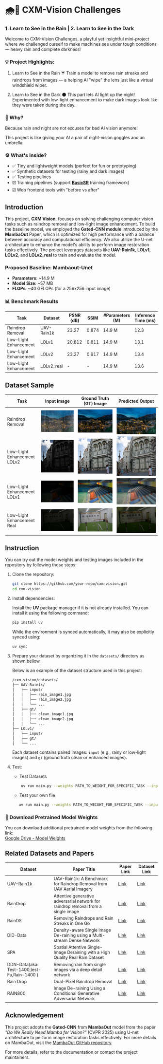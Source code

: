 # 🌧️🌙 CXM-Vision Challenges
### 1. Learn to See in the Rain | 2. Learn to See in the Dark
    
Welcome to CXM-Vision Challenges, a playful yet insightful mini-project where we challenged ourself to make machines see under tough conditions — heavy rain and complete darkness!

### 💡 Project Highlights:

1. Learn to See in the Rain ☔
        Train a model to remove rain streaks and raindrops from images — a helping AI "wipe" the lens just like a virtual windshield wiper.

2. Learn to See in the Dark 🌑
        This part lets AI light up the night! Experimented with low-light enhancement to make dark images look like they were taken during the day.

### 🧪 Why?
Because rain and night are not excuses for bad AI vision anymore!

This project is like giving your AI a pair of night-vision goggles and an umbrella.

### ⚙️ What's inside?
- ✅ Tiny and lightweight models (perfect for fun or prototyping)
- ✅ Synthetic datasets for testing (rainy and dark images)
- ✅ Testing pipelines
- ☑️ Training pipelines (support [**BasicSR**](https://github.com/XPixelGroup/BasicSR) training framework)
- ☑️ Web frontend tools with "before vs after"



## Introduction
This project, **CXM Vision**, focuses on solving challenging computer vision tasks such as raindrop removal and low-light image enhancement. To build the baseline model, we employed the **Gated-CNN module** introduced by the **MambaOut** Paper, which is optimized for high performance with a balance between accuracy and computational efficiency. We also utilize the U-net architecture to enhance the model's ability to perform image restoration tasks effectively. The project leverages datasets like **UAV-Rain1k**, **LOLv1**, **LOLv2**, and **LOLv2_real** to train and evaluate the model.

### Proposed Baseline: Mambaout-Unet
- **Parameters**: ~14.9 M  
- **Model Size**: ~57 MB  
- **FLOPs**: ~40 GFLOPs (for a 256x256 input image) 


### 📊 Benchmark Results

| Task                  | Dataset       | PSNR (dB) | SSIM  |  #Parameters (M) | Inference Time (ms) |
|-----------------------|---------------|-----------|-------|------------------|----------------------|
| Raindrop Removal      | UAV-Rain1k    | 23.27     | 0.874 | 14.9 M           | 12.3                |
| Low-Light Enhancement | LOLv1         | 20.812    | 0.811 | 14.9 M           | 13.1                |
| Low-Light Enhancement | LOLv2         | 23.27     | 0.917 | 14.9 M           | 13.4                |
| Low-Light Enhancement | LOLv2_real    |     -     |   -   | 14.9 M           | 13.6                |

## Dataset Sample


| Task                  | Input Image                                      | Ground Truth (GT) Image                              | Predicted Output                                   |
|-----------------------|--------------------------------------------------|-----------------------------------------------------|--------------------------------------------------|
| Raindrop Removal      | ![Rainy Image](datasets/UAV-Rain1k/input/0.png) | ![Clean Image](datasets/UAV-Rain1k/gt/0.png) | ![Output Image](results/UAV-Rain1k/0.png) |
|  Low-Light Enhancement LOLv2    | ![Low-Light Image](datasets/LOLv2/input/0.png) | ![Clean Image](datasets/LOLv2/gt/0.png) | ![Output Image](results/LOLv2/0.png) |
| Low-Light Enhancement LOLv1| ![Low-Light Image](datasets/LOLv1/input/0.png) | ![Enhanced GT](datasets/LOLv1/gt/0.png)   | ![Output Image](results/LOLv1/0.png) |
| Low-Light Enhancement Real| ![Low-Light Image](datasets/LOLv2_real/input/0.png) | ![Enhanced GT](datasets/LOLv2_real/gt/0.png)   | ![Output Image](results/LOLv2_real/0.png) |


## Instruction 

You can try out the model weights and testing images included in the repository by following those steps:
1. Clone the repository:
    ```bash
    git clone https://github.com/your-repo/cxm-vision.git
    cd cxm-vision
    ```
2. Install dependencies:

    Install the **UV** package manager if it is not already installed. You can install it using the following command:

    ```bash
    pip install uv
    ```

    While the environment is synced automatically, it may also be explicitly synced using:

    ```bash
    uv sync
    ```
3. Prepare your dataset by organizing it in the `datasets/` directory as shown bellow.
    
    Below is an example of the dataset structure used in this project:
    ```
    /cxm-vision/datasets/
    ├── UAV-Rain1k/
    │   ├── input/
    │   │   ├── rain_image1.jpg
    │   │   ├── rain_image2.jpg
    │   │   └── ...
    │   ├── gt/
    │   │   ├── clean_image1.jpg
    │   │   ├── clean_image2.jpg
    │   │   └── ...
    ├── LOLv1/
    │   ├── input/
    │   ├── gt/
    │   └── ...
    ```
    Each dataset contains paired images: `input` (e.g., rainy or low-light images) and `gt` (ground truth clean or enhanced images).


4. Test:
    - Test Datasets 
    ```bash
        uv run main.py --weights PATH_TO_WEIGHT_FOR_SPECIFIC_TASK --input_dir PATH_TO_TEST_SET --save 
    ```
    - Test your own file 
    ```bash
       uv run main.py --weights PATH_TO_WEIGHT_FOR_SPECIFIC_TASK --input_dir PATH_TO_TEST_FILE --save
    ``` 
    
### 🔗 Download Pretrained Model Weights
You can download additional pretrained model weights from the following link:  
[Google Drive - Model Weights](https://drive.google.com/drive/folders/11zlxsY3kbI8BTZe2Urc4_eto-DqKlYPT?usp=drive_link)

## Related Datasets and Papers

| Dataset      | Paper Title                                                                 | Paper Link                                                                                     | Dataset Link                                                                                     |
|--------------|-----------------------------------------------------------------------------|-----------------------------------------------------------------------------------------------|--------------------------------------------------------------------------------------------------|
| UAV-Rain1k   | UAV-Rain1k: A Benchmark for Raindrop Removal from UAV Aerial Imagery       | [Link](https://arxiv.org/pdf/2402.05773)                                                      | [Link](https://drive.google.com/open?id=1e7R76s6vwUJxILOcAsthgDLPSnOrQ49K)                      |
| RainDrop     | Attentive generative adversarial network for raindrop removal from a single image | [Link](https://arxiv.org/pdf/1711.10098)                                                      | [Link](https://github.com/rui1996/DeRaindrop?tab=readme-ov-file)                                |
| RainDS       | Removing Raindrops and Rain Streaks in One Go                              | [Link](https://openaccess.thecvf.com/content/CVPR2021/papers/Quan_Removing_Raindrops_and_Rain_Streaks_in_One_Go_CVPR_2021_paper.pdf) | [Link](https://github.com/Songforrr/RainDS_CCN?tab=readme-ov-file)                              |
| DID-Data     | Density-aware Single Image De-raining using a Multi-stream Dense Network   | [Link](https://openaccess.thecvf.com/content_cvpr_2018/papers/Zhang_Density-Aware_Single_Image_CVPR_2018_paper.pdf) | [Link](https://github.com/hezhangsprinter/DID-MDN)                                              |
| SPA          | Spatial Attentive Single-Image Deraining with a High Quality Real Rain Dataset | [Link](https://arxiv.org/abs/1908.01979)                                                      | [Link](https://stevewongv.github.io/)                                                           |
| DDN-Data(aka: Test-1400,test-Fu,Rain-1400 )     | Removing rain from single images via a deep detail network                 | [Link](https://openaccess.thecvf.com/content_cvpr_2017/papers/Fu_Removing_Rain_From_CVPR_2017_paper.pdf) | [Link](https://xueyangfu.github.io/projects/cvpr2017.html)                                      |
| Rain Drop    | Dual-Pixel Raindrop Removal                                                | [Link](https://bmvc2022.mpi-inf.mpg.de/0439.pdf)                                              | [Link](https://github.com/Yizhou-Li-CV/DPRRN)                                                   |
| RAIN800      | Image De-raining Using a Conditional Generative Adversarial Network        | [Link](https://arxiv.org/pdf/1701.05957)                                                      | [Link](http://yu-li.github.io/paper/li_cvpr16_rain.zip)                                         |




## Acknowledgement

This project adopts the **Gated-CNN** from **MambaOut** model from the paper *"Do We Really Need Mamba for Vision?"* (CVPR 2025) using U-net architecture to perform image restoration tasks effectively. 
For more details on MambaOut, visit the [MambaOut GitHub repository](https://github.com/yuweihao/MambaOut).

For more details, refer to the documentation or contact the project maintainers.
